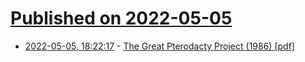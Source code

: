 # [Published on 2022-05-05](index.md)

* [2022-05-05, 18:22:17](https://news.ycombinator.com/item?id=31276822) - [The Great Pterodacty Project (1986) [pdf]](https://calteches.library.caltech.edu/596/2/MacCready.pdf)
